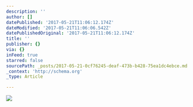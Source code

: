 ```yaml
---
description: ''
author: []
datePublished: '2017-05-21T11:06:12.174Z'
dateModified: '2017-05-21T11:06:06.542Z'
datePublishedOriginal: '2017-05-21T11:06:12.174Z'
title: ''
publisher: {}
via: {}
inFeed: true
starred: false
sourcePath: _posts/2017-05-21-0cf76245-deaf-473b-b428-75ea1dc4ebce.md
_context: 'http://schema.org'
_type: Article

---
```

![](https://the-grid-user-content.s3-us-west-2.amazonaws.com/a907e50a-2b3b-4f6b-acc1-559c5e014ac4.jpg)